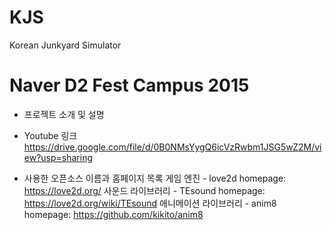 # KJS
Korean Junkyard Simulator

Naver D2 Fest Campus 2015
=============================
- 프로젝트 소개 및 설명

- Youtube 링크
https://drive.google.com/file/d/0B0NMsYygQ6icVzRwbm1JSG5wZ2M/view?usp=sharing
- 사용한 오픈소스 이름과 홈페이지 목록
게임 엔진 - love2d
homepage: https://love2d.org/
사운드 라이브러리 - TEsound
homepage: https://love2d.org/wiki/TEsound
애니메이션 라이브러리 - anim8
homepage: https://github.com/kikito/anim8
